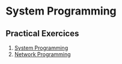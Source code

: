 # System Programming

## Practical Exercices

1. [System Programming](https://github.com/Nairolf21/awesome-TB/tree/master/F2B205/TP1-ProgSystem)
2. [Network Programming](https://github.com/Nairolf21/awesome-TB/tree/master/F2B205/TP2-NetworkProg)

